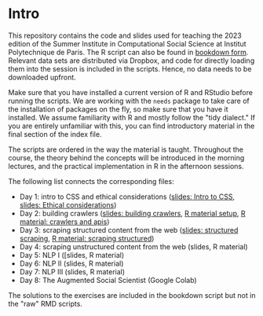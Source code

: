 # Intro

This repository contains the code and slides used for teaching the 2023 edition of the Summer Institute in Computational Social Science at Institut Polytechnique de Paris. The R script can also be found in [bookdown form](https://bookdown.org/f_lennert/sicss-bookdown/). Relevant data sets are distributed via Dropbox, and code for directly loading them into the session is included in the scripts. Hence, no data needs to be downloaded upfront.

Make sure that you have installed a current version of R and RStudio before running the scripts. We are working with the `needs` package to take care of the installation of packages on the fly, so make sure that you have it installed. We assume familiarity with R and mostly follow the "tidy dialect." If you are entirely unfamiliar with this, you can find introductory material in the final section of the index file.

The scripts are ordered in the way the material is taught. Throughout the course, the theory behind the concepts will be introduced in the morning lectures, and the practical implementation in R in the afternoon sessions.

The following list connects the corresponding files:

* Day 1: intro to CSS and ethical considerations ([slides: Intro to CSS](slides/1.1-SICSS2023-WhatAreCSS.html), [slides: Ethical considerations](slides/1.2-SICSS2023-Ethics.html))
* Day 2: building crawlers ([slides: building crawlers](slides/2-SICSS2023-Crawlers.html), [R material setup](code/00-intro_setup.Rmd), [R material: crawlers and apis](code/01-crawlers_apis.Rmd))
* Day 3: scraping structured content from the web ([slides: structured scraping](slides/3-SICSS2023-Structured.html), [R material: scraping structured](code/02-scraping-structured.html))
* Day 4: scraping unstructured content from the web (slides, R material)
* Day 5: NLP I ([slides, R material)
* Day 6: NLP II (slides, R material)
* Day 7: NLP III (slides, R material)
* Day 8: The Augmented Social Scientist (Google Colab)


The solutions to the exercises are included in the bookdown script but not in the "raw" RMD scripts.
